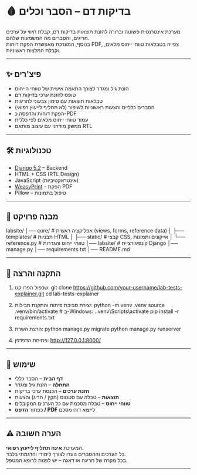 # 🩸 בדיקות דם – הסבר וכלים

מערכת אינטרנטית פשוטה וברורה להזנת תוצאות בדיקות דם, קבלת חיווי על ערכים חריגים, והסברים מה המשמעות שלהם.  
בנוסף, המערכת מאפשרת הפקת דוחות PDF, צפייה בטבלאות טווחי ייחוס מלאים, וקבלת המלצות ראשוניות.

---

## ✨ פיצ'רים
- הזנת גיל ומגדר לצורך התאמה אישית של טווחי הייחוס
- טופס להזנת ערכי בדיקות דם
- טבלאות תוצאות עם סימון צבעוני לחריגות
- הסברים כלליים והצעות ראשוניות לשיפור (לא תחליף לייעוץ רפואי)
- הפקת דוחות והדפסה כ-PDF
- עמוד טווחי ייחוס מלאים לפי כללית
- ממשק מודרני עם עיצוב מותאם RTL

---

## 🛠 טכנולוגיות
- [Django 5.2](https://www.djangoproject.com/) – Backend
- HTML + CSS (RTL Design)
- JavaScript (אינטראקטיביות)
- [WeasyPrint](https://weasyprint.org/) – הפקת PDF
- Pillow – טיפול בתמונות

---

## 📂 מבנה פרויקט
labsite/
│── core/                  # אפליקציה ראשית (views, forms, reference data)
│   ├── templates/         # תבניות HTML
│   ├── static/            # קבצי CSS, אייקונים ותמונות
│   └── reference.py       # טווחי ייחוס והגדרות
│── labsite/               # קונפיגורציית Django
│── manage.py
│── requirements.txt
│── README.md

---

## 🚀 התקנה והרצה

1. שכפול הפרויקט:
   git clone https://github.com/your-username/lab-tests-explainer.git
   cd lab-tests-explainer

2. יצירת סביבת פיתוח והתקנת חבילות:
   python -m venv .venv
   source .venv/bin/activate   # ב-Windows: .\.venv\Scripts\activate
   pip install -r requirements.txt

3. הרצת השרת:
   python manage.py migrate
   python manage.py runserver

4. פתיחת הדפדפן:
   http://127.0.0.1:8000/

---

## 📖 שימוש
- **דף הבית** – הסבר כללי
- **התחלה** – הזנת גיל ומגדר
- **הזנת ערכים** – הכנסת ערכי בדיקות
- **תוצאות** – טבלה עם סטטוס (תקין / חריג) והצעות
- **טווחי ייחוס** – טבלה מסכמת עם כל הערכים המקובלים
- כפתור **הדפס / PDF** לייצוא דוח מסכם

---

## ⚠️ הערה חשובה
המערכת **אינה תחליף לייעוץ רפואי**.  
כל הערכים וההסברים נועדו לצורך לימודי והדגמתי בלבד.  
בכל מקרה של חריגה או דאגה – יש לפנות לרופא המטפל.

---
